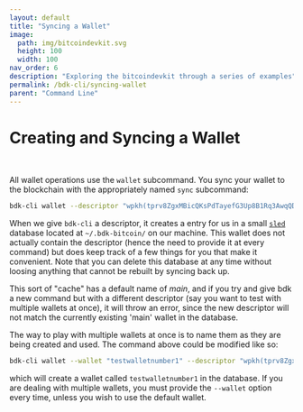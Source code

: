 ```yaml
---
layout: default
title: "Syncing a Wallet"
image: 
  path: img/bitcoindevkit.svg
  height: 100
  width: 100
nav_order: 6
description: "Exploring the bitcoindevkit through a series of examples"
permalink: /bdk-cli/syncing-wallet
parent: "Command Line"
---
```

# Creating and Syncing a Wallet
<br/>

All wallet operations use the `wallet` subcommand. You sync your wallet to the blockchain with the appropriately named `sync` subcommand:
```sh
bdk-cli wallet --descriptor "wpkh(tprv8ZgxMBicQKsPdTayefG3Up8B1Rq3AwqQDfvEjt6oJCCwse3s79er2hYn8erb4rTgddL55SGKa8TjkoytzZXc7Kj4BLZwu2rzCFbE1KMfQtF/84'/1'/0'/0/*)" sync  
```

When we give `bdk-cli` a descriptor, it creates a entry for us in a small [`sled`]() database located at `~/.bdk-bitcoin/` on our machine. This wallet does not actually contain the descriptor (hence the need to provide it at every command) but does keep track of a few things for you that make it convenient. Note that you can delete this database at any time without loosing anything that cannot be rebuilt by syncing back up.

This sort of "cache" has a default name of _main_, and if you try and give bdk a new command but with a different descriptor (say you want to test with multiple wallets at once), it will throw an error, since the new descriptor will not match the currently existing 'main' wallet in the database.

The way to play with multiple wallets at once is to name them as they are being created and used. The command above could be modified like so:

```sh
bdk-cli wallet --wallet "testwalletnumber1" --descriptor "wpkh(tprv8ZgxMBicQKsPdTayefG3Up8B1Rq3AwqQDfvEjt6oJCCwse3s79er2hYn8erb4rTgddL55SGKa8TjkoytzZXc7Kj4BLZwu2rzCFbE1KMfQtF/84'/1'/0'/0/*)" sync  
```
which will create a wallet called `testwalletnumber1` in the database. If you are dealing with multiple wallets, you must provide the `--wallet` option every time, unless you wish to use the default wallet.  
